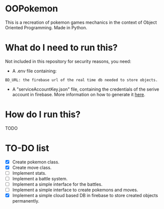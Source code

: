 # OOPokemon
This is a recreation of pokemon games mechanics in the context of Object Oriented Programming. Made in Python.

# What do I need to run this?
Not included in this repository for security reasons, you need:
- A .env file containing:
```
BD_URL: the firebase url of the real time db needed to store objects.
```

- A "serviceAccountKey.json" file, containing the credentials of the serive account in firebase. More information on how to generate it [here](https://firebase.google.com/docs/admin/setup).

# How do I run this?
TODO

# TO-DO list
- [x] Create pokemon class.
- [x] Create move class.
- [ ] Implement stats.
- [ ] Implement a battle system.
- [ ] Implement a simple interface for the battles.
- [ ] Implement a simple interface to create pokemons and moves.
- [x] Implement a simple cloud based DB in firebase to store created objects permanently.
